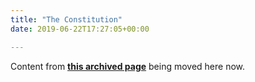 ```yaml
---
title: "The Constitution"
date: 2019-06-22T17:27:05+00:00

---
```


Content from **[this archived page](https://web.archive.org/web/20151115011827/http://bcsteaparty.com/first-principles/constitution/in-10-lessons/)** being moved here now. 